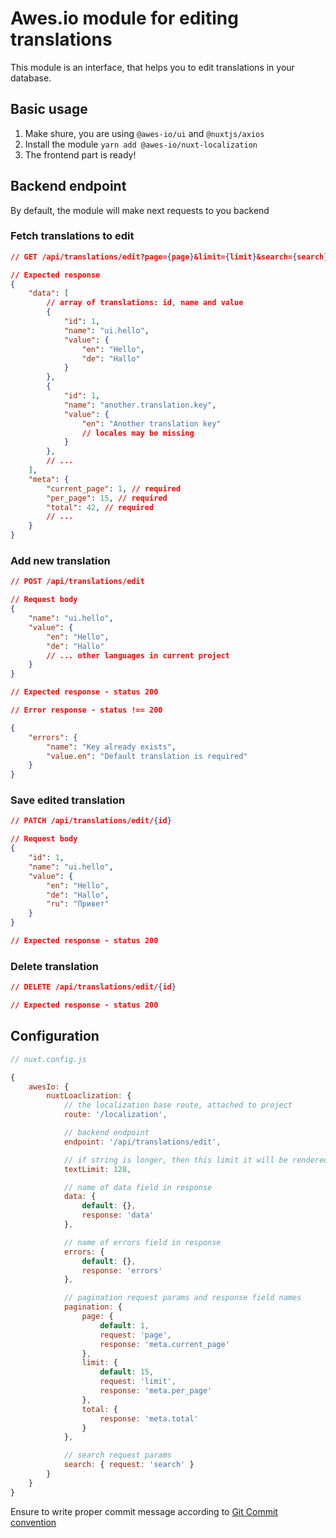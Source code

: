 # Awes.io module for editing translations

This module is an interface, that helps you to edit translations in your database.

## Basic usage

1. Make shure, you are using `@awes-io/ui` and `@nuxtjs/axios`
2. Install the module `yarn add @awes-io/nuxt-localization`
3. The frontend part is ready!

## Backend endpoint

By default, the module will make next requests to you backend

### Fetch translations to edit

```json
// GET /api/translations/edit?page={page}&limit={limit}&search={search}

// Expected response
{
    "data": [
        // array of translations: id, name and value
        {
            "id": 1,
            "name": "ui.hello",
            "value": {
                "en": "Hello",
                "de": "Hallo"
            }
        },
        {
            "id": 1,
            "name": "another.translation.key",
            "value": {
                "en": "Another translation key"
                // locales may be missing
            }
        },
        // ...
    ],
    "meta": {
        "current_page": 1, // required
        "per_page": 15, // required
        "total": 42, // required
        // ...
    }
}
```

### Add new translation

```json
// POST /api/translations/edit

// Request body
{
    "name": "ui.hello",
    "value": {
        "en": "Hello",
        "de": "Hallo"
        // ... other languages in current project
    }
}

// Expected response - status 200

// Error response - status !== 200

{
    "errors": {
        "name": "Key already exists",
        "value.en": "Default translation is required"
    }
}
```

### Save edited translation

```json
// PATCH /api/translations/edit/{id}

// Request body
{
    "id": 1,
    "name": "ui.hello",
    "value": {
        "en": "Hello",
        "de": "Hallo",
        "ru": "Привет"
    }
}

// Expected response - status 200
```

### Delete translation

```json
// DELETE /api/translations/edit/{id}

// Expected response - status 200
```

## Configuration

```javascript
// nuxt.config.js

{
    awesIo: {
        nuxtLoaclization: {
            // the localization base route, attached to project
            route: '/localization',

            // backend endpoint
            endpoint: '/api/translations/edit',

            // if string is longer, then this limit it will be rendered as textarea
            textLimit: 128,

            // name of data field in response
            data: {
                default: {},
                response: 'data'
            },

            // name of errors field in response
            errors: {
                default: {},
                response: 'errors'
            },

            // pagination request params and response field names
            pagination: {
                page: {
                    default: 1,
                    request: 'page',
                    response: 'meta.current_page'
                },
                limit: {
                    default: 15,
                    request: 'limit',
                    response: 'meta.per_page'
                },
                total: {
                    response: 'meta.total'
                }
            },

            // search request params
            search: { request: 'search' }
        }
    }
}
```
Ensure to write proper commit message according to [Git Commit convention](https://www.conventionalcommits.org/)
